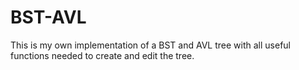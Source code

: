# BST-AVL

This is my own implementation of a BST and AVL tree with all useful functions needed to create and edit the tree.
